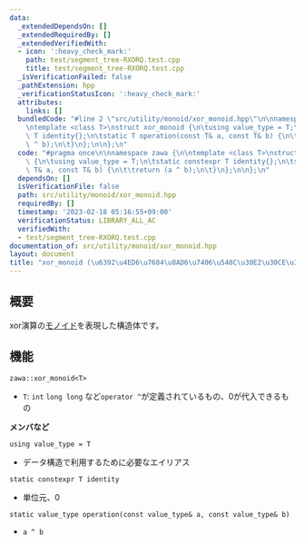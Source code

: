 ```yaml
---
data:
  _extendedDependsOn: []
  _extendedRequiredBy: []
  _extendedVerifiedWith:
  - icon: ':heavy_check_mark:'
    path: test/segment_tree-RXORQ.test.cpp
    title: test/segment_tree-RXORQ.test.cpp
  _isVerificationFailed: false
  _pathExtension: hpp
  _verificationStatusIcon: ':heavy_check_mark:'
  attributes:
    links: []
  bundledCode: "#line 2 \"src/utility/monoid/xor_monoid.hpp\"\n\nnamespace zawa {\n\
    \ntemplate <class T>\nstruct xor_monoid {\n\tusing value_type = T;\n\tstatic constexpr\
    \ T identity{};\n\tstatic T operation(const T& a, const T& b) {\n\t\treturn (a\
    \ ^ b);\n\t}\n};\n\n};\n"
  code: "#pragma once\n\nnamespace zawa {\n\ntemplate <class T>\nstruct xor_monoid\
    \ {\n\tusing value_type = T;\n\tstatic constexpr T identity{};\n\tstatic T operation(const\
    \ T& a, const T& b) {\n\t\treturn (a ^ b);\n\t}\n};\n\n};\n"
  dependsOn: []
  isVerificationFile: false
  path: src/utility/monoid/xor_monoid.hpp
  requiredBy: []
  timestamp: '2023-02-18 05:16:55+09:00'
  verificationStatus: LIBRARY_ALL_AC
  verifiedWith:
  - test/segment_tree-RXORQ.test.cpp
documentation_of: src/utility/monoid/xor_monoid.hpp
layout: document
title: "xor_monoid (\u6392\u4ED6\u7684\u8AD6\u7406\u548C\u30E2\u30CE\u30A4\u30C9)"
---
```


## 概要

xor演算の[モノイド](https://ja.wikipedia.org/wiki/%E3%83%A2%E3%83%8E%E3%82%A4%E3%83%89)を表現した構造体です。

## 機能

`zawa::xor_monoid<T>`
- `T`: `int` `long long` など`operator ^`が定義されているもの、0が代入できるもの

**メンバなど**

`using value_type = T`
- データ構造で利用するために必要なエイリアス

`static constexpr T identity`
- 単位元、0

`static value_type operation(const value_type& a, const value_type& b)`
- `a ^ b`
